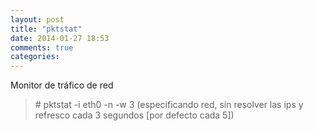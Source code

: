```yaml
---
layout: post
title: "pktstat"
date: 2014-01-27 18:53
comments: true
categories: 
---
```

Monitor de tráfico de red

>\# pktstat -i eth0 -n -w 3 (especificando red, sin resolver las ips y refresco cada 3 segundos [por defecto cada 5])

